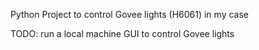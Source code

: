 Python Project to control Govee lights (H6061) in my case

TODO: run a local machine GUI to control Govee lights
